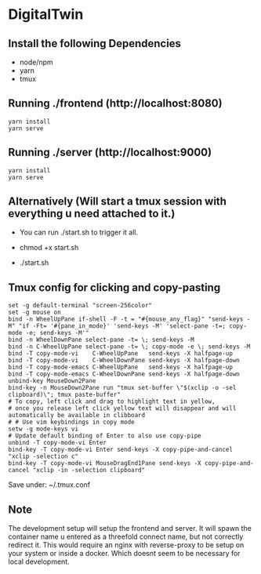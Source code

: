 # DigitalTwin

## Install the following Dependencies

- node/npm
- yarn
- tmux

## Running ./frontend (http://localhost:8080)

```
yarn install
yarn serve
```

## Running ./server (http://localhost:9000)

```
yarn install
yarn serve
```

## Alternatively (Will start a tmux session with everything u need attached to it.)

- You can run ./start.sh to trigger it all.

- chmod +x start.sh
- ./start.sh

## Tmux config for clicking and copy-pasting

```
set -g default-terminal "screen-256color"
set -g mouse on
bind -n WheelUpPane if-shell -F -t = "#{mouse_any_flag}" "send-keys -M" "if -Ft= '#{pane_in_mode}' 'send-keys -M' 'select-pane -t=; copy-mode -e; send-keys -M'"
bind -n WheelDownPane select-pane -t= \; send-keys -M
bind -n C-WheelUpPane select-pane -t= \; copy-mode -e \; send-keys -M
bind -T copy-mode-vi    C-WheelUpPane   send-keys -X halfpage-up
bind -T copy-mode-vi    C-WheelDownPane send-keys -X halfpage-down
bind -T copy-mode-emacs C-WheelUpPane   send-keys -X halfpage-up
bind -T copy-mode-emacs C-WheelDownPane send-keys -X halfpage-down
unbind-key MouseDown2Pane
bind-key -n MouseDown2Pane run "tmux set-buffer \"$(xclip -o -sel clipboard)\"; tmux paste-buffer"
# To copy, left click and drag to highlight text in yellow,
# once you release left click yellow text will disappear and will automatically be available in clibboard
# # Use vim keybindings in copy mode
setw -g mode-keys vi
# Update default binding of Enter to also use copy-pipe
unbind -T copy-mode-vi Enter
bind-key -T copy-mode-vi Enter send-keys -X copy-pipe-and-cancel "xclip -selection c"
bind-key -T copy-mode-vi MouseDragEnd1Pane send-keys -X copy-pipe-and-cancel "xclip -in -selection clipboard"
```

Save under: ~/.tmux.conf

## Note

The development setup will setup the frontend and server. It will spawn the container name u entered as a threefold connect name, but not correctly redirect it.
This would require an nginx with reverse-proxy to be setup on your system or inside a docker. Which doesnt seem to be necessary for local development.
